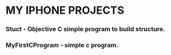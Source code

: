 # MY IPHONE PROJECTS

### Stuct - Objective C simple program to build structure.
### MyFirstCProgram - simple c program.

